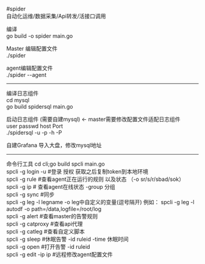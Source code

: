 #spider  
自动化运维/数据采集/Api转发/活接口调用  


编译  
go build -o spider main.go  

Master 编辑配置文件  
./spider   


agent编辑配置文件  
./spider --agent   


----------------------------------------------
编译日志组件  
cd  mysql  
go build spidersql main.go  

启动日志组件 (需要自建mysql)  <- master需要修改配置文件适配日志组件  
user passwd host Port  
./spidersql -u -p -h  -P  



自建Grafana 导入大盘，修改mysql地址  


---------------------------------------------------------
命令行工具 
cd cli;go build spcli main.go  
spcli -g login -u  #登录 授权 获取之后复制token到本地环境  
spcli -g rule  #查看agent正在运行的规则 以及状态 （-o sr/s/r/sbad/sok）  
spcli -g ip    # 查看agent在线状态   -group 分组  
spcli -g sync #同步  
spcli -g leg -l legname -o leg中自定义的变量(逗号隔开) 例如： spcli -g leg -l autodf -o path=/data,logfile=/root/log  
spcli -g alert #查看master的告警规则  
spcli -g catproxy #查看api代理  
spcli -g catleg  #查看自定义脚本  
spcli -g sleep  #休眠告警 -id ruleid -time 休眠时间  
spcli -g open  #打开告警 -id ruleid  
spcli -g edit -ip ip #远程修改agent配置文件  





